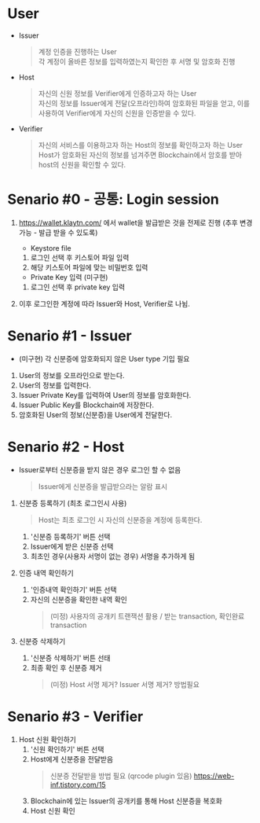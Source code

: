 # User
- Issuer
    > 계정 인증을 진행하는 User <br>
        각 계정이 올바른 정보를 입력하였는지 확인한 후 서명 및 암호화 진행 
- Host
    > 자신의 신원 정보를 Verifier에게 인증하고자 하는 User <br>
        자신의 정보를 Issuer에게 전달(오프라인)하여 암호화된 파일을 얻고, 이를 사용하여 Verifier에게 자신의 신원을 인증받을 수 있다.  
- Verifier
    > 자신의 서비스를 이용하고자 하는 Host의 정보를 확인하고자 하는 User <br>
        Host가 암호화된 자신의 정보를 넘겨주면 Blockchain에서 암호를 받아 host의 신원을 확인할 수 있다.
             
             
# Senario #0 - 공통: Login session
1. https://wallet.klaytn.com/ 에서 wallet을 발급받은 것을 전제로 진행 (추후 변경 가능 - 발급 받을 수 있도록)
    - Keystore file
    1. 로그인 선택 후 키스토어 파일 입력
    2. 해당 키스토어 파일에 맞는 비밀번호 입력
    
    - Private Key 입력 (미구현)
    1. 로그인 선택 후 private key 입력
   
2. 이후 로그인한 계정에 따라 Issuer와 Host, Verifier로 나뉨.
     
# Senario #1 - Issuer
- (미구현) 각 신분증에 암호화되지 않은 User type 기입 필요
1. User의 정보를 오프라인으로 받는다. 
2. User의 정보를 입력한다.
3. Issuer Private Key를 입력하여 User의 정보를 암호화한다.
4. Issuer Public Key를 Blockchain에 저장한다.
5. 암호화된 User의 정보(신분증)을 User에게 전달한다.

# Senario #2 - Host
- Issuer로부터 신분증을 받지 않은 경우 로그인 할 수 없음
    > Issuer에게 신분증을 발급받으라는 알람 표시 
1. 신분증 등록하기 (최초 로그인시 사용)
    > Host는 최초 로그인 시 자신의 신분증을 계정에 등록한다.
    1. '신분증 등록하기' 버튼 선택
    2. Issuer에게 받은 신분증 선택
    3. 최초인 경우(사용자 서명이 없는 경우) 서명을 추가하게 됨

2. 인증 내역 확인하기
    1. '인증내역 확인하기' 버튼 선택
    2. 자신의 신분증을 확인한 내역 확인
        > (미정) 사용자의 공개키 트랜잭션 활용 / 받는 transaction, 확인완료 transaction

3. 신분증 삭제하기
    1. '신분증 삭제하기' 버튼 선태
    2. 최종 확인 후 신분증 제거  
        > (미정) Host 서명 제거? Issuer 서명 제거? 방법필요

# Senario #3 - Verifier
1. Host 신원 확인하기
    1. '신원 확인하기' 버튼 선택
    2. Host에게 신분증을 전달받음
        > 신분증 전달받을 방법 필요 (qrcode plugin 있음) https://web-inf.tistory.com/15
    3. Blockchain에 있는 Issuer의 공개키를 통해 Host 신분증을 복호화
    4. Host 신원 확인
